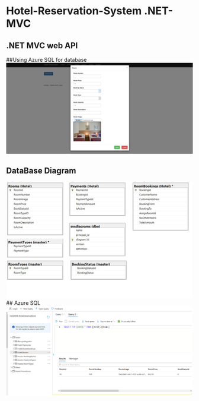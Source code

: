 # Hotel-Reservation-System .NET-MVC
## .NET MVC web API

##Using Azure SQL for database
<img src="/images/hotel1.png" alt="hotel1"/>
## DataBase Diagram
<img src="/images/hotel2.jpg" alt="hotel2"/>
## Azure SQL 
<img src="/images/hotel3.png" alt="hotel3"/>

